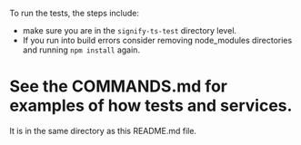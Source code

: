 To run the tests, the steps include:

- make sure you are in the `signify-ts-test` directory level.
- If you run into build errors consider removing node_modules directories and running `npm install` again.

# See the COMMANDS.md for examples of how tests and services.

It is in the same directory as this README.md file.
